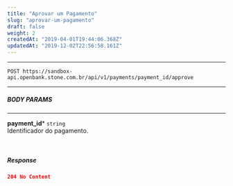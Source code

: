 ```yaml
---
title: "Aprovar um Pagamento"
slug: "aprovar-um-pagamento"
draft: false
weight: 2
createdAt: "2019-04-01T19:44:06.368Z"
updatedAt: "2019-12-02T22:56:58.161Z"
---
```

---

```http 
POST https://sandbox-api.openbank.stone.com.br/api/v1/payments/payment_id/approve
```
---

##### **BODY PARAMS**

---

**payment_id***  `string`
<br> Identificador do pagamento.

<br>

##### **Response**

```JSON
204 No Content
